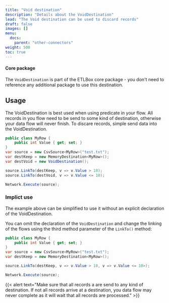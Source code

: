 ```yaml
---
title: "Void destination"
description: "Details about the VoidDestination"
lead: "The Void destination can be used to discard records"
draft: false
images: []
menu:
  docs:
    parent: "other-connectors"
weight: 500
toc: true
---
```


#### Core package
The `VoidDestination` is part of the ETLBox core package - you don't need to reference any additional package to use this destination.

## Usage

The VoidDestination is best used when using predicate in your flow. All records in you flow need to be send to some kind of destination, otherwise your data flow will never finish. To discare records, simple send data into the VoidDestination.

```C#
public class MyRow {
    public int Value { get; set; }
}
var source = new CsvSource<MyRow>("test.txt");
var destKeep = new MemoryDestination<MyRow>();
var destVoid = new VoidDestination();

source.LinkTo(destKeep, v => v.Value > 10);
source.LinkTo(destVoid, v => v.Value <= 10);

Network.Execute(source);
``` 

### Implict use 

The example above can be simplified to use it without an explicit declaration of the VoidDestination.

You can omit the declaration of the `VoidDestination` and change the linking of the flows using the third method parameter of the `LinkTo()` method:

```C#
public class MyRow {
    public int Value { get; set; }
}
var source = new CsvSource<MyRow>("test.txt");
var destKeep = new MemoryDestination<MyRow>();

source.LinkTo(destKeep, v => v.Value > 10, v => v.Value <= 10>);

Network.Execute(source);
``` 

{{< alert text="Make sure that all records a are send to any kind of destination. If not all records arrive at a destination, you data flow may never complete as it will wait that all records are processed." >}}